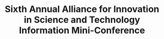 ---
dateStart: 2007-05-25
dateEnd: 2007-05-26
title: "Sixth Annual Alliance for Innovation in Science and Technology Information Mini-Conference"
venue: "Sixth Annual Alliance for Innovation in Science and Technology Information Mini-Conference"
organizer: "Peter A. Hook"
credit:
city: Santa Fe
state: NM
country: USA
pdfLink:
venueImages:
---